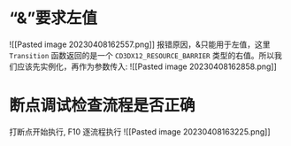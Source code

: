 # “&”要求左值
![[Pasted image 20230408162557.png]]
报错原因，&只能用于左值，这里 `Transition` 函数返回的是一个 `CD3DX12_RESOURCE_BARRIER` 类型的右值。所以我们应该先实例化，再作为参数传入:
![[Pasted image 20230408162858.png]]

# 断点调试检查流程是否正确
打断点开始执行, F10 逐流程执行
![[Pasted image 20230408163225.png]]

